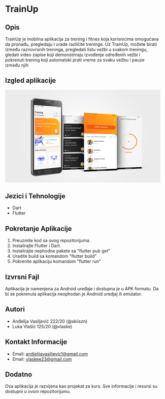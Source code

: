 # TrainUp

## Opis

TrainUp je mobilna aplikacija za trening i fitnes koja korisnicima omogućava da pronađu, pregledaju i urade različite treninge. Uz TrainUp, možete birati između raznovrsnih treninga, pregledati listu vežbi u svakom treningu, gledati video zapise koji demonstriraju izvođenje određenih vežbi i pokrenuti trening koji automatski prati vreme za svaku vežbu i pauze između njih

## Izgled aplikacije

![Image Alt Text](/gallery/OJKB7O1.png)

## Jezici i Tehnologije

- Dart
- Flutter

## Pokretanje Aplikacije

1. Preuzmite kod sa ovog repozitorijuma.
2. Instalirajte Flutter i Dart.
3. Instalirajte nephodne pakete sa "flutter pub get"
3. Uradite build sa komandom "flutter build"
4. Pokrenite aplikaciju komandom "flutter run"

## Izvrsni Fajl

Aplikacija je namenjena za Android uređaje i dostupna je u APK formatu. Da bi se pokrenula aplikacija neophodan je Android uredjaj ili emulator.

## Autori

- Anđelija Vasiljević 222/20 (@skiiszn)
- Luka Vlašić 125/20 (@vlaske)

## Kontakt Informacije

- Email: andjelijavasiljevic1@gmail.com
- Email: vlaskee23@gmail.com

## Dodatno

Ova aplikacija je razvijena kao projekat za kurs. Sve informacije i resursi su dostupni u ovom repozitorijumu.
